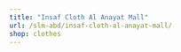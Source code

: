 ```yaml
---
title: "Insaf Cloth Al Anayat Mall"
url: /slm-abd/insaf-cloth-al-anayat-mall/
shop: clothes
---
```

